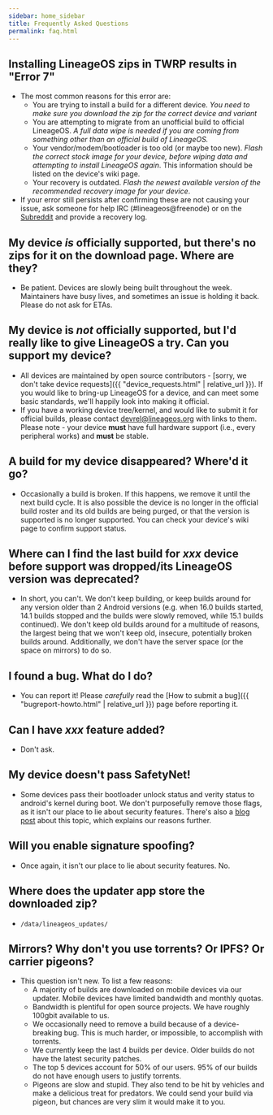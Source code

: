 ```yaml
---
sidebar: home_sidebar
title: Frequently Asked Questions
permalink: faq.html
---
```


## Installing LineageOS zips in TWRP results in "Error 7"
 - The most common reasons for this error are:
   - You are trying to install a build for a different device. _You need to make sure you download the zip for the correct device *and* variant_
   - You are attempting to migrate from an unofficial build to official LineageOS. _A full data wipe is needed if you are coming from something other than an official build of LineageOS._
   - Your vendor/modem/bootloader is too old (or maybe too new). _Flash the correct stock image for your device, before wiping data and attempting to install LineageOS again_. This information should be listed on the device's wiki page.
   - Your recovery is outdated. _Flash the newest available version of the recommended recovery image for your device_.
 - If your error still persists after confirming these are not causing your issue, ask someone for help IRC (#lineageos@freenode) or on the [Subreddit](http://reddit.com/r/lineageos) and provide a recovery log.

## My device _is_ officially supported, but there's no zips for it on the download page. Where are they?
 - Be patient. Devices are slowly being built throughout the week. Maintainers have busy lives, and sometimes an issue is holding it back. Please do not ask for ETAs.

## My device is _not_ officially supported, but I'd really like to give LineageOS a try. Can you support my device?
 - All devices are maintained by open source contributors - [sorry, we don't take device requests]({{ "device_requests.html" | relative_url }}). If you would like to bring-up LineageOS for a device, and can meet some basic standards, we'll happily look into making it official.
 - If you have a working device tree/kernel, and would like to submit it for official builds, please contact [devrel@lineageos.org](mailto:devrel@lineageos.org) with links to them. Please note - your device **must** have full hardware support (i.e., every peripheral works) and **must** be stable.

## A build for my device disappeared? Where'd it go?
 - Occasionally a build is broken. If this happens, we remove it until the next build cycle. It is also possible the device is no longer in the official build roster and its old builds are being purged, or that the version is supported is no longer supported. You can check your device's wiki page to confirm support status. 

## Where can I find the last build for _xxx_ device before support was dropped/its LineageOS version was deprecated?
 - In short, you can't. We don't keep building, or keep builds around for any version older than 2 Android versions (e.g. when 16.0 builds started, 14.1 builds stopped and the builds were slowly removed, while 15.1 builds continued). We don't keep old builds around for a multitude of reasons, the largest being that we won't keep old, insecure, potentially broken builds around. Additionally, we don't have the server space (or the space on mirrors) to do so.

## I found a bug. What do I do?
 - You can report it! Please _carefully_ read the [How to submit a bug]({{ "bugreport-howto.html" | relative_url }}) page before reporting it.

## Can I have _xxx_ feature added?
 - Don't ask.

## My device doesn't pass SafetyNet!
 - Some devices pass their bootloader unlock status and verity status to android's kernel during boot. We don't purposefully remove those flags, as it isn't our place to lie about security features. There's also a [blog post](https://www.lineageos.org/Safetynet/) about this topic, which explains our reasons further.

## Will you enable signature spoofing?
 - Once again, it isn't our place to lie about security features. No.

## Where does the updater app store the downloaded zip?
 - `/data/lineageos_updates/`

## Mirrors? Why don't you use torrents? Or IPFS? Or carrier pigeons?
 - This question isn't new. To list a few reasons:
   - A majority of builds are downloaded on mobile devices via our updater. Mobile devices have limited bandwidth and monthly quotas.
   - Bandwidth is plentiful for open source projects. We have roughly 100gbit available to us.
   - We occasionally need to remove a build because of a device-breaking bug. This is much harder, or impossible, to accomplish with torrents.
   - We currently keep the last 4 builds per device. Older builds do not have the latest security patches.
   - The top 5 devices account for 50% of our users. 95% of our builds do not have enough users to justify torrents.
   - Pigeons are slow and stupid. They also tend to be hit by vehicles and make a delicious treat for predators. We could send your build via pigeon, but chances are very slim it would make it to you.

